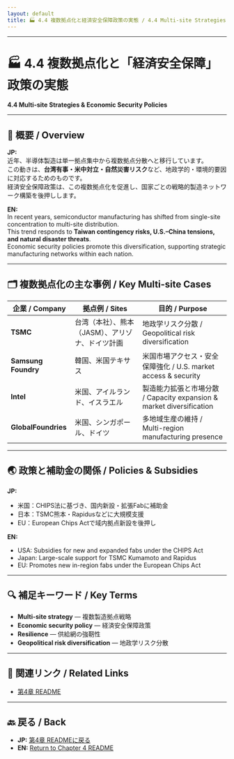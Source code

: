 ```yaml
---
layout: default
title: 🏭 4.4 複数拠点化と経済安全保障政策の実態 / 4.4 Multi-site Strategies & Economic Security Policies
---
```


---

# 🏭 4.4 複数拠点化と「経済安全保障」政策の実態  
**4.4 Multi-site Strategies & Economic Security Policies**

---

## 📜 概要 / Overview

**JP:**  
近年、半導体製造は単一拠点集中から複数拠点分散へと移行しています。  
この動きは、**台湾有事・米中対立・自然災害リスク**など、地政学的・環境的要因に対応するためのものです。  
経済安全保障政策は、この複数拠点化を促進し、国家ごとの戦略的製造ネットワーク構築を後押しします。

**EN:**  
In recent years, semiconductor manufacturing has shifted from single-site concentration to multi-site distribution.  
This trend responds to **Taiwan contingency risks, U.S.–China tensions, and natural disaster threats**.  
Economic security policies promote this diversification, supporting strategic manufacturing networks within each nation.

---

## 🗂 複数拠点化の主な事例 / Key Multi-site Cases

| 企業 / Company | 拠点例 / Sites | 目的 / Purpose |
|----------------|---------------|----------------|
| **TSMC** | 台湾（本社）、熊本（JASM）、アリゾナ、ドイツ計画 | 地政学リスク分散 / Geopolitical risk diversification |
| **Samsung Foundry** | 韓国、米国テキサス | 米国市場アクセス・安全保障強化 / U.S. market access & security |
| **Intel** | 米国、アイルランド、イスラエル | 製造能力拡張と市場分散 / Capacity expansion & market diversification |
| **GlobalFoundries** | 米国、シンガポール、ドイツ | 多地域生産の維持 / Multi-region manufacturing presence |

---

## 🌏 政策と補助金の関係 / Policies & Subsidies

**JP:**  
- 米国：CHIPS法に基づき、国内新設・拡張Fabに補助金  
- 日本：TSMC熊本・Rapidusなどに大規模支援  
- EU：European Chips Actで域内拠点新設を後押し  

**EN:**  
- USA: Subsidies for new and expanded fabs under the CHIPS Act  
- Japan: Large-scale support for TSMC Kumamoto and Rapidus  
- EU: Promotes new in-region fabs under the European Chips Act  

---

## 🔍 補足キーワード / Key Terms

- **Multi-site strategy** — 複数製造拠点戦略  
- **Economic security policy** — 経済安全保障政策  
- **Resilience** — 供給網の強靭性  
- **Geopolitical risk diversification** — 地政学リスク分散

---

## 🔗 関連リンク / Related Links

- [第4章 README](README.md)

---

## 🔙 戻る / Back
- **JP:** [第4章 READMEに戻る](README.md)  
- **EN:** [Return to Chapter 4 README](README.md)

